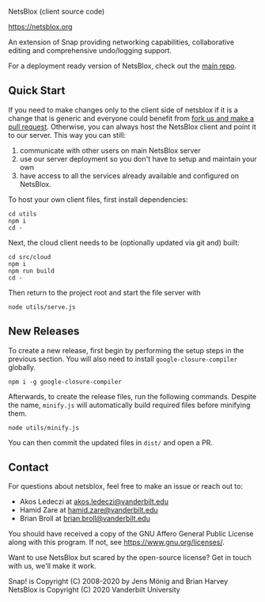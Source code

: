 NetsBlox (client source code)

https://netsblox.org

An extension of Snap providing networking capabilities, collaborative editing and comprehensive undo/logging support.

For a deployment ready version of NetsBlox, check out the [main repo](https://github.com/netsblox/netsblox).

## Quick Start

If you need to make changes only to the client side of netsblox if it is a change that is generic and everyone could benefit from [fork us and make a pull request](https://github.com/NetsBlox/Snap--Build-Your-Own-Blocks/pulls).
Otherwise, you can always host the NetsBlox client and point it to our server. This way you can still:
1. communicate with other users on main NetsBlox server
2. use our server deployment so you don't have to setup and maintain your own
3. have access to all the services already available and configured on NetsBlox.

To host your own client files, first install dependencies:

```
cd utils
npm i
cd -
```

Next, the cloud client needs to be (optionally updated via git and) built:

```
cd src/cloud
npm i
npm run build
cd -
```

Then return to the project root and start the file server with
```
node utils/serve.js
```

## New Releases

To create a new release, first begin by performing the setup steps in the previous section.
You will also need to install `google-closure-compiler` globally.

```
npm i -g google-closure-compiler
```

Afterwards, to create the release files, run the following commands.
Despite the name, `minify.js` will automatically build required files before minifying them.

```
node utils/minify.js
```

You can then commit the updated files in `dist/` and open a PR.

## Contact

For questions about netsblox, feel free to make an issue or reach out to:
- Akos Ledeczi at akos.ledeczi@vanderbilt.edu
- Hamid Zare at hamid.zare@vanderbilt.edu
- Brian Broll at brian.broll@vanderbilt.edu

You should have received a copy of the GNU Affero General Public License
along with this program. If not, see <https://www.gnu.org/licenses/>.

Want to use NetsBlox but scared by the open-source license? Get in touch with us,
we'll make it work.

Snap! is Copyright (C) 2008-2020 by Jens Mönig and Brian Harvey
NetsBlox is Copyright (C) 2020 Vanderbilt University
